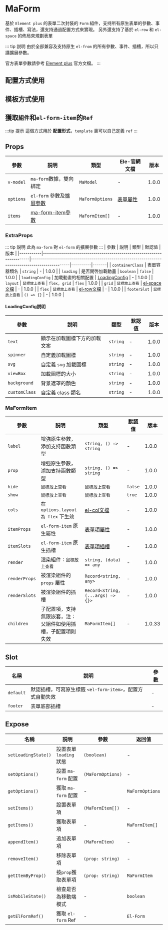 # MaForm

基於 `Element plus` 的表單二次封裝的 `Form` 組件，支持所有原生表單的參數、事件、插槽、寫法，還支持通過配置方式來實現。
另外還支持了基於 `el-row` 和 `el-space` 的佈局來規劃表單

::: tip 説明
由於全部兼容及支持原生 `el-from` 的所有參數、事件、插槽，所以只講擴展參數。

官方表單參數請參考 [Element plus](https://element-plus.org/zh-CN/component/form.html) 官方文檔。
:::

## 配置方式使用
<DemoPreview dir="demos/ma-form/config" />

## 模板方式使用
<DemoPreview dir="demos/ma-form/template" />

## 獲取`組件`和`el-form-item`的`Ref`
:::tip 提示
這個方式用於 **配置形式**，`template` 裏可以自己定義 `ref` 
:::

<DemoPreview dir="demos/ma-form/getRef" />

## Props

| 參數        | 説明                             | 類型         | Ele-官網文檔                                                                   | 版本    |
|-----------|--------------------------------|-------------------|----------------------------------------------------------------------------|-------|
| `v-model` | `ma-form`數據，雙向綁定               | `MaModel`   | -                                                                          | 1.0.0 |
| `options` | `el-form` 參數及[擴展參數](#extraprops) | `MaFormOptions`   | [表單屬性](https://element-plus.org/zh-CN/component/form.html#form-attributes) | 1.0.0 |
| `items`   | [ma-form-item參數](#maformitem)  | `MaFormItem[]` | -                                                                          | 1.0.0 |

### ExtraProps
::: tip 説明
此為 `ma-form` 對 `el-form` 的擴展參數
:::
| 參數        | 説明                                                                    | 類型                                                                                              | 默認值      | 版本    |
|-----------|-----------------------------------------------------------------------|-------------------------------------------------------------------------------------------------|----------|-------|
| `containerClass` | 表單容器類名                                                                  | `string`                                                                                        | -        | 1.0.0 |
| `loading` | 是否開啓加載動畫                                                              | `boolean`                                                                                       | `false`  | 1.0.0 |
| `loadingConfig` | 加載動畫的相關配置                                                             | [LoadingConfig](#loadingconfig説明)                                                               | -        | 1.0.0 |
| `layout` | <el-tooltip content="佈局方式，在使用`flex`時，可在 `item` 的 `itemProps` 配置項裏設置 `cols` 參數 ，默認值：`flex`">`鼠標放上查看`</el-tooltip>  | `flex, grid` | `flex` | 1.0.0 |
| `grid` | <el-tooltip content=" `grid` 佈局，在 `layout` 為 `grid` 時生效。實際是用的 `el-space`，配置可參考 `element-plus` 的 `el-space` 文檔">`鼠標放上查看`</el-tooltip> | [el-space文檔](https://element-plus.org/zh-CN/component/space.html#attributes)     | -        | 1.0.0 |
| `flex` | <el-tooltip content=" `flex` 佈局，在 `layout` 為 `flex` 時生效。實際是用的 `el-row`，配置可參考 `element-plus` 的 `el-row` 文檔">`鼠標放上查看`</el-tooltip> | [el-row文檔](https://element-plus.org/zh-CN/component/layout.html#row-attributes)     | -        | 1.0.0 |
| `footerSlot` | <el-tooltip content="配置型插槽，在 `template` 寫法為 #footer">`鼠標放上查看`</el-tooltip>       | `() => {}`  | -  | 1.0.0 |

#### LoadingConfig説明
| 參數        | 説明      | 類型   | 默認值 | 版本    |
|-----------|----------|------|-----|-------|
| `text` | 顯示在加載圖標下方的加載文案   | `string`  | -   | 1.0.0 |
| `spinner` | 自定義加載圖標   | `string` | -   | 1.0.0 |
| `svg` | 自定義 `svg` 加載圖標   | `string` | -   | 1.0.0 |
| `viewBox` | 加載圖標的大小   | `string` | -   | 1.0.0 |
| `background` | 背景遮罩的顏色   | `string` | -   | 1.0.0 |
| `customClass` | 自定義 class 類名   | `string` | -   | 1.0.0 |

### MaFormItem

| 參數            | 説明                                                                                                                                                                             | 類型                                                                                                 | 默認值     | 版本     |
|---------------|--------------------------------------------------------------------------------------------------------------------------------------------------------------------------------|----------------------------------------------------------------------------------------------------|---------|--------|
| `label`       | 增強原生參數，添加支持函數類型                                                                                                                                                                | `string, () => string`                                                                             | -       | 1.0.0  |
| `prop`        | 增強原生參數，添加支持函數類型                                                                                                                                                                | `string, () => string`                                                                             | -       | 1.0.0  |
| `hide`        | <el-tooltip content="是否隱藏該項，隱藏後還是有數據的，默認: `false`，自定義組件下可能無效">`鼠標放上查看`</el-tooltip>                                                                                            | <el-tooltip content="boolean, (item: MaFormItem, model: MaModel) => boolean">`鼠標放上查看`</el-tooltip> | `false` | 1.0.0  |
| `show`        | <el-tooltip content="是否顯示該項，不顯示後實際不渲染，也沒有數據，默認: `true`，自定義組件下可能無效">`鼠標放上查看`</el-tooltip>                                                                                       | <el-tooltip content="boolean, (item: MaFormItem, model: MaModel) => boolean">`鼠標放上查看`</el-tooltip> | `true`  | 1.0.0  |
| `cols`        | 在 `options.layout 為 flex` 下生效                                                                                                                                                  | [el-col文檔](https://element-plus.org/zh-CN/component/layout.html#col-attributes)                    | -       | 1.0.0  |
| `itemProps`   | `el-form-item` 原生屬性                                                                                                                                                            | [表單項屬性](https://element-plus.org/zh-CN/component/form.html#formitem-attributes)                    | -       | 1.0.0  |
| `itemSlots`   | `el-form-item` 原生插槽                                                                                                                                                            | [表單項插槽](https://element-plus.org/zh-CN/component/form.html#formitem-slots)                         | -       | 1.0.0  |
| `render`      | 渲染組件：<el-tooltip content="設置要渲染的組件，可設置 `element plus` 的所有 `form` 組件，例如：`input`, `datePicker`，也可以傳入 `tsx`, `jsx` 語法的虛擬dom，也可以傳入一個組件，函數式，例如：() => ElInput">`鼠標放上查看`</el-tooltip> | `string, (data) => any`                                                                            | -       | 1.0.0  |
| `renderProps` | 被渲染組件的 `props` 屬性                                                                                                                                                              | `Record<string, any>`                                                                              | -       | 1.0.0  |
| `renderSlots` | 被渲染組件的插槽                                                                                                                                                                       | `Record<string, (...args) => {}>`                                                                  | -       | 1.0.0  |
| `children`    | 子配置項，支持無限嵌套，注：父組件如使用插槽，子配置項則失效                                                                                                                                                 | `MaFormItem[]`                                                                                     | -       | 1.0.33 |

## Slot

| 名稱              | 説明                                    | 參數 |
|-----------------|---------------------------------------|----|
| `default`       | 默認插槽，可寫原生標籤 `<el-form-item>`，配置方式自動失效 | -  |
| `footer`        | 表單底部插槽                                | -  |


## Expose
| 名稱                  | 説明                | 參數                | 返回值             |
|---------------------|-------------------|-------------------|-----------------|
| `setLoadingState()` | 設置表單 `loading` 狀態 | `(boolean)`       | -               |
| `setOptions()`      | 設置 `ma-form` 配置   | `(MaFormOptions)` | -               |
| `getOptions()`      | 獲取 `ma-form` 配置   | -                 | `MaFormOptions` |
| `setItems()`        | 設置表單項             | `(MaFormItem[])`  | -               |
| `getItems()`        | 獲取表單項             | -                 | `MaFormItem[]`  |
| `appendItem()`      | 追加表單項             | `(MaFormItem)`    | -               |
| `removeItem()`      | 移除表單項             | `(prop: string)`  | -              |
| `getItemByProp()`   | 按`prop`獲取表單項      | `(prop: string)`  | `MaFormItem`    |
| `isMobileState()`   | 檢查是否為移動端模式        | -                 | `boolean`    |
| `getElFormRef()`    | 獲取 `el-form` Ref  | -                 | `El-Form`       |
